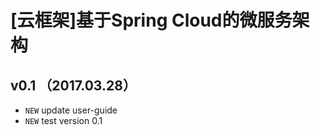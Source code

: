 # [云框架]基于Spring Cloud的微服务架构 

## v0.1 （2017.03.28）

+ `NEW` update user-guide
+ `NEW` test version 0.1
